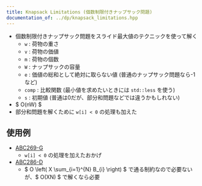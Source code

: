 ```yaml
---
title: Knapsack Limitations (個数制限付きナップサック問題)
documentation_of: ../dp/knapsack_limitations.hpp
---
```


- 個数制限付きナップサック問題をスライド最大値のテクニックを使って解く
    - `w` : 荷物の重さ
    - `v` : 荷物の価値
    - `m` : 荷物の個数
    - `W` : ナップサックの容量
    - `e` : 価値の総和として絶対に取らない値 (普通のナップサック問題なら-1など)
    - `comp` : 比較関数 (最小値を求めたいときには `std::less` を使う)
    - `s` : 初期値 (普通は0だが、部分和問題などでは違うかもしれない)
- $ O(nW) $
- 部分和問題を解くために `w[i] < 0` の処理も加えた

## 使用例
- [ABC269-G](https://atcoder.jp/contests/abc269/submissions/35003309)
    - `w[i] < 0` の処理を加えたおかげ
- [ABC286-D](https://atcoder.jp/contests/abc286/submissions/38232340)
    - $ O \left( X \sum_{i=1}^{N} B_{i} \right) $ で通る制約なので必要ないが、$ O(XN) $ で解くなら必要

